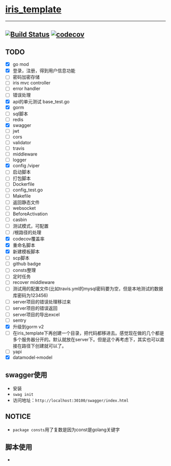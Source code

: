 # [iris_template](https://github.com/liguoqinjim/iris_template)

---
[![Build Status](https://travis-ci.org/liguoqinjim/iris_template.svg?branch=master)](https://travis-ci.org/liguoqinjim/iris_template)
[![codecov](https://codecov.io/gh/liguoqinjim/iris_template/branch/master/graph/badge.svg)](https://codecov.io/gh/liguoqinjim/iris_template)
---

## TODO
 - [x] go mod
 - [x] 登录，注册，得到用户信息功能
 - [ ] 密码加密存储
 - [ ] iris mvc controller
 - [ ] error handler
 - [ ] 错误处理
 - [x] api的单元测试 base_test.go
 - [x] gorm
 - [ ] sql脚本
 - [ ] redis
 - [x] swagger
 - [ ] jwt
 - [ ] cors
 - [ ] validator
 - [ ] travis
 - [ ] middleware
 - [ ] logger
 - [x] config /viper
 - [ ] 启动脚本
 - [ ] 打包脚本
 - [ ] Dockerfile
 - [ ] config_test.go
 - [ ] Makefile
 - [ ] 返回静态文件
 - [ ] websocket
 - [ ] BeforeActivation
 - [ ] casbin
 - [ ] 测试模式，可配置
 - [ ] /根路径的处理
 - [x] codecov覆盖率
 - [x] 重命名脚本
 - [x] 新建模板脚本
 - [ ] scp脚本
 - [ ] github badge
 - [ ] consts整理
 - [ ] 定时任务
 - [ ] recover middleware
 - [ ] 测试用的配置文件(比如travis.yml的mysql密码要为空，但是本地测试的数据库密码为123456)
 - [ ] server项目的错误处理移过来
 - [ ] server项目的错误返回
 - [ ] server项目的导出excel
 - [ ] sentry
 - [x] 升级到gorm v2
 - [ ] 在iris_template下再创建一个目录，把代码都移进去。感觉现在做的几个都是多个服务器分开的。默认就放在server下。但是这个再考虑下，其实也可以直接在路径下创建就可以了。
 - [ ] yapi
 - [x] datamodel->model

## swagger使用
 - 安装
 - `swag init`
 - 访问地址：`http://localhost:30100/swagger/index.html`
 
## NOTICE
 - `package consts`用了复数是因为const是golang关键字

## 脚本使用
 - 